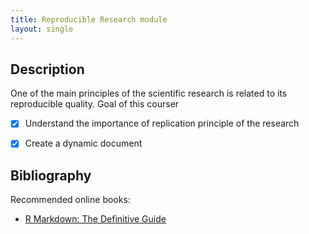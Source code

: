 ```yaml
---
title: Reproducible Research module
layout: single
---
```



## Description

One of the main principles of the scientific research is related to its reproducible quality.
Goal of this courser

- [X] Understand the importance of replication principle of the research
- [X] Create a dynamic document






## Bibliography

Recommended online books:

- [R Markdown: The Definitive Guide](https://bookdown.org/yihui/rmarkdown/pdf-document.html)

